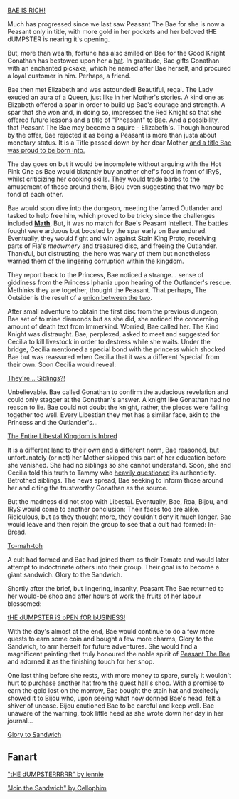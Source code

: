 [BAE IS RICH!](#embed:https://youtu.be/Lp7GyRVbz1c?t=331)

Much has progressed since we last saw Peasant The Bae for she is now a Peasant only in title, with more gold in her pockets and her beloved tHE dUMPSTER is nearing it's opening.

But, more than wealth, fortune has also smiled on Bae for the Good Knight Gonathan has bestowed upon her a [hat](https://youtu.be/Lp7GyRVbz1c?t=658). In gratitude, Bae gifts Gonathan with an enchanted pickaxe, which he named after Bae herself, and procured a loyal customer in him. Perhaps, a friend.

Bae then met Elizabeth and was astounded! Beautiful, regal. The Lady exuded an aura of a Queen, just like in her Mother's stories. A kind one as Elizabeth offered a spar in order to build up Bae's courage and strength. A spar that she won and, in doing so, impressed the Red Knight so that she offered future lessons and a title of "Pheasant" to Bae. And a possibility, that Peasant The Bae may become a squire - Elizabeth's. Though honoured by the offer, Bae rejected it as being a Peasant is more than justa about monetary status. It is a Title passed down by her dear Mother [and a title Bae was proud to be born into.](https://youtu.be/Lp7GyRVbz1c?t=1510)

The day goes on but it would be incomplete without arguing with the Hot Pink One as Bae would blatantly buy another chef's food in front of IRyS, whilst criticizing her cooking skills. They would trade barbs to the amusement of those around them, Bijou even suggesting that two may be fond of each other.

Bae would soon dive into the dungeon, meeting the famed Outlander and tasked to help free him, which proved to be tricky since the challenges included [**Math**](https://youtu.be/Lp7GyRVbz1c?t=3408). But, it was no match for Bae's Peasant Intellect. The battles fought were arduous but boosted by the spar early on Bae endured. Eventually, they would fight and win against Stain King Proto, receiving parts of Fia's _meowmery_ and treasured disc, and freeing the Outlander. Thankful, but distrusting, the hero was wary of them but nonetheless warned them of the lingering corruption within the kingdom.

They report back to the Princess, Bae noticed a strange... sense of giddiness from the Princess Iphania upon hearing of the Outlander's rescue. Methinks they are together, thought the Peasant. That perhaps, The Outsider is the result of a [union between the two](https://youtu.be/Lp7GyRVbz1c?t=4400).

After small adventure to obtain the first disc from the previous dungeon, Bae set of to mine diamonds but as she did, she noticed the concerning amount of death text from Immerkind. Worried, Bae called her. The Kind Knight was distraught. Bae, perplexed, asked to meet and suggested for Cecilia to kill livestock in order to destress while she waits. Under the bridge, Cecilia mentioned a special bond with the princess which shocked Bae but was reassured when Cecilia that it was a different 'special' from their own. Soon Cecilia would reveal:

[They're... Siblings?!](#embed:https://youtu.be/Lp7GyRVbz1c?t=6936)

Unbelievable. Bae called Gonathan to confirm the audacious revelation and could only stagger at the Gonathan's answer. A knight like Gonathan had no reason to lie. Bae could not doubt the knight, rather, the pieces were falling together too well. Every Libestian they met has a similar face, akin to the Princess and the Outlander's...

[The Entire Libestal Kingdom is Inbred](#embed:https://youtu.be/Lp7GyRVbz1c?t=7940)

It is a different land to their own and a different norm, Bae reasoned, but unfortunately (or not) her Mother skipped this part of her education before she vanished. She had no siblings so she cannot understand. Soon, she and Cecilia told this truth to Tammy who [heavily questioned](https://youtu.be/Lp7GyRVbz1c?t=7979) its authenticity. Betrothed siblings. The news spread, Bae seeking to inform those around her and citing the trustworthy Gonathan as the source.

But the madness did not stop with Libestal. Eventually, Bae, Roa, Bijou, and IRyS would come to another conclusion: Their faces too are alike. Ridiculous, but as they thought more, they couldn't deny it much longer. Bae would leave and then rejoin the group to see that a cult had formed: In-Bread.

[To-mah-toh](#embed:https://youtu.be/Lp7GyRVbz1c?t=9314)

A cult had formed and Bae had joined them as their Tomato and would later attempt to indoctrinate others into their group. Their goal is to become a giant sandwich. Glory to the Sandwich.

Shortly after the brief, but lingering, insanity, Peasant The Bae returned to her would-be shop and after hours of work the fruits of her labour blossomed:

[tHE dUMPSTER iS oPEN fOR bUSINESS!](#embed:https://youtu.be/Lp7GyRVbz1c?t=14134)

With the day's almost at the end, Bae would continue to do a few more quests to earn some coin and bought a few more charms, Glory to the Sandwich, to arm herself for future adventures. She would find a magnificent painting that truly honoured the noble spirit of [Peasant The Bae](https://x.com/Mikururun/status/1899107067182411936) and adorned it as the finishing touch for her shop.

One last thing before she rests, with more money to spare, surely it wouldn't hurt to purchase another hat from the quest hall's shop. With a promise to earn the gold lost on the morrow, Bae bought the stain hat and excitedly showed it to Bijou who, upon seeing what now donned Bae's head, felt a shiver of unease. Bijou cautioned Bae to be careful and keep well. Bae unaware of the warning, took little heed as she wrote down her day in her journal...

[Glory to Sandwich](#embed:https://youtu.be/Lp7GyRVbz1c?t=15371)

## Fanart

["tHE dUMPSTERRRRR" by iennie](https://x.com/iennie_/status/1920442027751190563)

["Join the Sandwich" by Cellophim](https://x.com/ThatCello/status/1921233137280880850)
